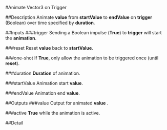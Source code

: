 #Animate Vector3 on Trigger

##Description
Animate **value** from **startValue** to **endValue** on **trigger** (Boolean) over time specified by **duration**.

##Inputs
###trigger
Sending a Boolean impulse (**True**) to **trigger** will start the **animation**.

###reset
Reset **value** back to **startValue**.

###one-shot
If **True**, only allow the animation to be triggered once (until **reset**).

###duration
**Duration** of animation.

###startValue
Animation start **value**.

###endValue
Animation end **value**.

##Outputs
###value
Output for animated **value** .

###active
**True** while the animation is active.

##Detail

